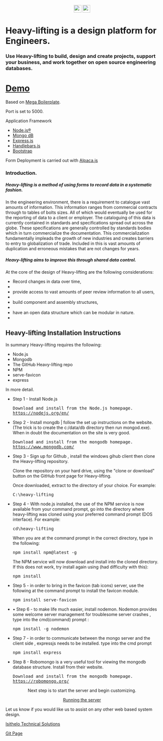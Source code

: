 
 <div style="text-align:center" >
 
  <img src="https://heavy-lifting.herokuapp.com/img/heavy-lifting%20Square%20300x300.png" href="https://heavy-lifting.herokuapp.com/" target="_blank" style="height:25px">  
 
  <img src="https://heavy-lifting.herokuapp.com/img/heavy-lifting%20Square%2050x50%20inverse.png" style="height:25px">  
 
 </div>
<h1> 
Heavy-lifting is a design platform for Engineers.
</h1>
<h3> 
Use Heavy-lifting to build, design and create projects, support your business, and work together on <strong>open source </strong> engineering databases.
</h3>
 


<h1><a class="github-button" href="https://heavy-lifting.herokuapp.com/" target="_blank">Demo</a></h1>

Based on <a href="https://github.com/sahat/megaboilerplate">Mega Boilerplate</a>.

Port is set to 5000.

Application Framework
<ul>
<li><a href="https://nodejs.org/en/" target="_blank">Node.js®</a></li>
<li><a href="https://www.mongodb.com/" target="_blank">Mongo dB</a></li>
<li><a href="http://expressjs.com/" target="_blank">Express.js</a></li>
<li><a href="http://handlebarsjs.com/" target="_blank">Handlebars.js</a></li>
<li><a href="http://getbootstrap.com/" target="_blank">Bootstrap</a></li>
</ul>
Form Deployment is carried out with <a href="http://www.alpacajs.org/" target="_blank">Alpaca.js</a>

<h3>Introduction.</h3>

<h5>Heavy-lifting is a method of using forms to record data in a systematic fashion.</h5> 

<p>In the engineering environment, there is a requirement to catalogue vast amounts of information. This information ranges from commercial contracts through to tables of bolts sizes. All of which would eventually be used for the reporting of data to a client or employer.  
The cataloguing of this data is currently contained in standards and specifications spread out across the globe. These specifications are generally controlled by standards bodies which in turn commercialize the documentation. This commercialization fundamentally impleads the growth of new industries and creates barriers to entry to globalization of trade. 
Included in this is vast amounts of duplication and erroneous mistakes that are not changes for years. </p>
<h5>Heavy-lifting aims to improve this through shared data control.</h5>
<p>At the core of the design of Heavy-lifting are the following considerations: </p>
<ul>
<li>Record changes in data over time, <li>
<li>provide access to vast amounts of peer review information to all users, <li>
<li>build component and assembly structures, <li>
<li>have an open data structure which can be modular in nature.<li>
</ul>

<h2>Heavy-lifting Installation Instructions</h2>
  
<p>In summary Heavy-lifting requires the following: </p>
<ul>
  <li>Node.js</li>
  <li>Mongodb</li>
  <li>The GitHub Heavy-lifting repo</li>
  <li>NPM</li>
  <li>serve-favicon</li>
  <li>express</li>
</ul>

<p>In more detail.</p>

<ul>
<li>Step 1 - Install Node.js</li>
<pre>
Download and install from the Node.js homepage.
<a href="https://nodejs.org/en/" target="_blank">https://nodejs.org/en/</a>  
</pre>

<li>Step 2 - Install mongdb | follow the set up instructions on the website. (The trick is to create the c:/data/db directory then run mongod.exe). When in doubt the documentation on the site is very good.</li>

<pre>
Download and install from the mongodb homepage.
<a href="https://www.mongodb.com/" target="_blank">https://www.mongodb.com/</a>  
</pre>

<li>Step 3 - Sign up for Github , install the windows gihub client then clone the Heavy-lifting repository.</li>
<p>Clone the repository on your hard drive, using the "clone or download" button on the GitHub front page for Heavy-lifting.</p>
<p>Once downloaded, extract to the directory of your choice. For example: </p>

<pre>
C:\heavy-lifting
</pre>

<li>Step 4 - With node.js installed, the use of the NPM service is now available from your command prompt, go into the directory where heavy-lifting was cloned using your preferred command prompt (DOS interface). For example: </li>

<pre>
cd\heavy-lifting
</pre>
<p>When you are at the command prompt in the correct directory, type in the following:</p>

<pre>npm install npm@latest -g</pre> 

<p>
The NPM service will now download and install into the cloned directory. If this does not work, try install again using (had difficulty with this): 
</p>

<pre>npm install</pre>
 

<li>Step 5 - in order to bring in the favicon (tab icons) server, use the following at the command prompt to install the favicon module.
</li>
<pre>npm install serve-favicon</pre>


<li>• Step 6 - to make life much easier, install nodemon. Nodemon provides some welcome server management for troublesome server crashes , type into the cmd(command) prompt : 
</li>
<pre>npm install -g nodemon</pre>


<li>Step 7 - in order to communicate between the mongo server and the client side , expressjs needs to be installed. type into the cmd prompt 
</li>
<pre>npm install express</pre>


<li>Step 8 - Robomongo is a very useful tool for viewing the mongodb database structure. Install from their website.

<pre>
Download and install from the mongodb homepage.
<a href="https://robomongo.org/" target="_blank">https://robomongo.org/</a>  
</pre>
</ul>
<div style="text-align: center;">
  
  <p>Next step is to start the server and begin customizing.</p>

<a class="btn btn-primary" href="">Running the server</a>
</div>


  
<p>Let us know if you would like us to assist on any other web based system design.</p>
<a href="http://www.isithelo.com/" target="_blank">Isithelo Technical Solutions</a>



<a href="https://isithelo.github.io/heavy-lifting/" target="_blank">Git Page</a>


 
